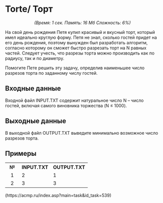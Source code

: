 <h1>Torte/ Торт</h1>
<center><i>(Время: 1&nbsp;сек. Память: 16 Мб&nbsp;Сложность: 6%)</i></center>
<!–– google_ad_section_start ––>
<p class=text>
На свой день рождения Петя купил красивый и вкусный торт, который имел идеально круглую форму. Петя не знал, сколько гостей придет на его день рождения, поэтому вынужден был разработать алгоритм, согласно которому он сможет быстро разрезать торт на N равных частей. Следует учесть, что разрезы торта можно производить как по радиусу, так и по диаметру.
</p>
<p class=text>
Помогите Пете решить эту задачу, определив наименьшее число разрезов торта по заданному числу гостей.
</p>

<h2>Входные данные</h2>

<p class=text>
Входной файл INPUT.TXT содержит натуральное число N – число гостей, включая самого виновника торжества (N &le; 1000).
</p>

<h2>Выходные данные</h2>

<p class=text>
В выходной файл OUTPUT.TXT выведите минимально возможное число разрезов торта.
</p>

<h2>Примеры</h2>

<table class=main cellpadding=2 cellspacing=1>
<tr><th width=30>№</th><th>INPUT.TXT</th><th>OUTPUT.TXT</th></tr>
<tr class=white2><td align=center>1</td><td valign=top>2</td><td valign=top>1</td></tr>
<tr class=white2><td align=center>2</td><td valign=top>3</td><td valign=top>3</td></tr>
</table>
(https://acmp.ru/index.asp?main=task&id_task=539)
<!–– google_ad_section_end ––>